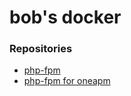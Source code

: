 # bob's docker

### Repositories

* [php-fpm](https://github.com/dcb9/docker/tree/master/php-fpm)
* [php-fpm for oneapm](https://github.com/dcb9/docker/tree/master/php-fpm-oneapm)
